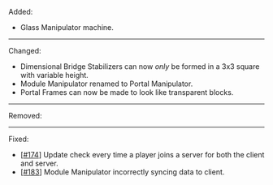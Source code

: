 Added:
* Glass Manipulator machine.

<hr>

Changed:
* Dimensional Bridge Stabilizers can now *only* be formed in a 3x3 square with variable height.
* Module Manipulator renamed to Portal Manipulator.
* Portal Frames can now be made to look like transparent blocks.

<hr>

Removed:

<hr>

Fixed:
* [[#174](/../../issues/174)] Update check every time a player joins a server for both the client and server.
* [[#183](/../../issues/183)] Module Manipulator incorrectly syncing data to client.